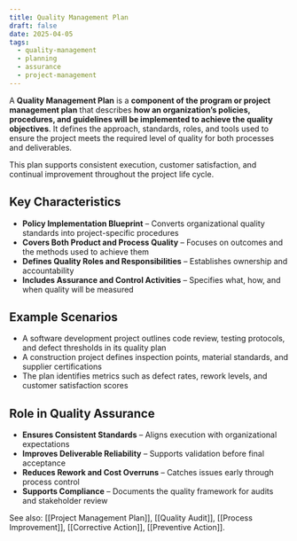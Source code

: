 ```yaml
---
title: Quality Management Plan
draft: false
date: 2025-04-05
tags:
  - quality-management
  - planning
  - assurance
  - project-management
---
```


A **Quality Management Plan** is a **component of the program or project management plan** that describes **how an organization’s policies, procedures, and guidelines will be implemented to achieve the quality objectives**. It defines the approach, standards, roles, and tools used to ensure the project meets the required level of quality for both processes and deliverables.

This plan supports consistent execution, customer satisfaction, and continual improvement throughout the project life cycle.

## Key Characteristics

- **Policy Implementation Blueprint** – Converts organizational quality standards into project-specific procedures  
- **Covers Both Product and Process Quality** – Focuses on outcomes and the methods used to achieve them  
- **Defines Quality Roles and Responsibilities** – Establishes ownership and accountability  
- **Includes Assurance and Control Activities** – Specifies what, how, and when quality will be measured

## Example Scenarios

- A software development project outlines code review, testing protocols, and defect thresholds in its quality plan  
- A construction project defines inspection points, material standards, and supplier certifications  
- The plan identifies metrics such as defect rates, rework levels, and customer satisfaction scores

## Role in Quality Assurance

- **Ensures Consistent Standards** – Aligns execution with organizational expectations  
- **Improves Deliverable Reliability** – Supports validation before final acceptance  
- **Reduces Rework and Cost Overruns** – Catches issues early through process control  
- **Supports Compliance** – Documents the quality framework for audits and stakeholder review

See also: [[Project Management Plan]], [[Quality Audit]], [[Process Improvement]], [[Corrective Action]], [[Preventive Action]].
